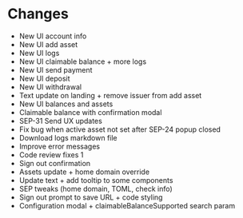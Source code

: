 <!-- TODO: remove once il-react-working is merged into master -->

# Changes

- New UI account info
- New UI add asset
- New UI logs
- New UI claimable balance + more logs
- New UI send payment
- New UI deposit
- New UI withdrawal
- Text update on landing + remove issuer from add asset
- New UI balances and assets
- Claimable balance with confirmation modal
- SEP-31 Send UX updates
- Fix bug when active asset not set after SEP-24 popup closed
- Download logs markdown file
- Improve error messages
- Code review fixes 1
- Sign out confirmation
- Assets update + home domain override
- Update text + add tooltip to some components
- SEP tweaks (home domain, TOML, check info)
- Sign out prompt to save URL + code styling
- Configuration modal + claimableBalanceSupported search param
